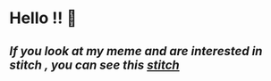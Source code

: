 # Hello !! 👋
 
## *If you look at my meme and are interested in stitch , you can see this [stitch](https://www.youtube.com/watch?v=4k9i2U77Qfw)*
